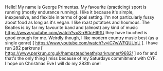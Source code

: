 Hello! My name is George Primentas.
My favourite (practicing) sport is running (mostly endurance running).
I like it because it's simple, inexpensive, and flexible in terms of goal setting. 
I'm not particularly fussy about food as long as it's vegan. I like roast potatoes and houmous.
The Beatles is by far my favourite band and (almost) any kind of music https://www.youtube.com/watch?v=S-rB0pHI9fU they have touched is good enough for me. Weirdly though, I like modern country music best (as a single genre) [ https://www.youtube.com/watch?v=iC7wWFQUUqU ].
I have run 282 parkruns [ https://www.parkrun.org.uk/hampsteadheath/parkrunner/9682/ ] so far and that's the only thing I miss because of my Saturdays commitment with CYF. I hope on Christmas Eve I will do my 283th one!